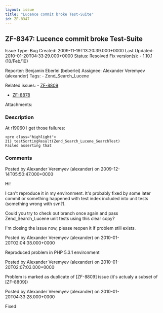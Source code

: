 ```yaml
---
layout: issue
title: "Lucence commit broke Test-Suite"
id: ZF-8347
---
```


ZF-8347: Lucence commit broke Test-Suite
----------------------------------------

 Issue Type: Bug Created: 2009-11-19T13:20:39.000+0000 Last Updated: 2010-01-20T04:33:29.000+0000 Status: Resolved Fix version(s): - 1.10.1 (10/Feb/10)
 
 Reporter:  Benjamin Eberlei (beberlei)  Assignee:  Alexander Veremyev (alexander)  Tags: - Zend\_Search\_Lucene
 
 Related issues: - [ZF-8809](/issues/browse/ZF-8809)
- [ZF-8878](/issues/browse/ZF-8878)
 
 Attachments: 
### Description

At r19060 I get those failures:

 
    <pre class="highlight">
    21) testSortingResult(Zend_Search_Lucene_SearchTest)
    Failed asserting that 

 

 

### Comments

Posted by Alexander Veremyev (alexander) on 2009-12-14T05:50:47.000+0000

Hi!

I can't reproduce it in my environment. It's probably fixed by some later commit or something happened with test index included into unit tests (something wrong with svn?).

Could you try to check out branch once again and pass Zend\_Search\_Lucene unit tests using this clear copy?

I'm closing the issue now, please reopen it if problem still exists.

 

 

Posted by Alexander Veremyev (alexander) on 2010-01-20T02:04:38.000+0000

Reproduced problem in PHP 5.3.1 environment

 

 

Posted by Alexander Veremyev (alexander) on 2010-01-20T02:07:03.000+0000

Problem is marked as duplicate of [ZF-8809] issue (it's actualy a subset of [ZF-8809])

 

 

Posted by Alexander Veremyev (alexander) on 2010-01-20T04:33:28.000+0000

Fixed

 

 